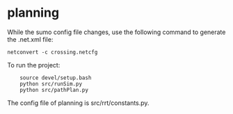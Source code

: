 # planning

While the sumo config file changes, use the following command to generate the .net.xml file:
```
netconvert -c crossing.netcfg
```

To run the project:
```
    source devel/setup.bash
    python src/runSim.py
    python src/pathPlan.py
```

The config file of planning is src/rrt/constants.py.
